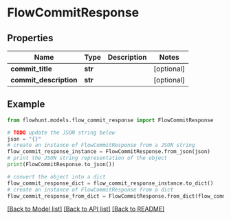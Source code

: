 # FlowCommitResponse


## Properties

Name | Type | Description | Notes
------------ | ------------- | ------------- | -------------
**commit_title** | **str** |  | [optional] 
**commit_description** | **str** |  | [optional] 

## Example

```python
from flowhunt.models.flow_commit_response import FlowCommitResponse

# TODO update the JSON string below
json = "{}"
# create an instance of FlowCommitResponse from a JSON string
flow_commit_response_instance = FlowCommitResponse.from_json(json)
# print the JSON string representation of the object
print(FlowCommitResponse.to_json())

# convert the object into a dict
flow_commit_response_dict = flow_commit_response_instance.to_dict()
# create an instance of FlowCommitResponse from a dict
flow_commit_response_from_dict = FlowCommitResponse.from_dict(flow_commit_response_dict)
```
[[Back to Model list]](../README.md#documentation-for-models) [[Back to API list]](../README.md#documentation-for-api-endpoints) [[Back to README]](../README.md)


